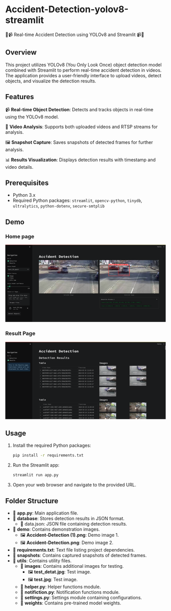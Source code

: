 # Accident-Detection-yolov8-streamlit

🚗📹 Real-time Accident Detection using YOLOv8 and Streamlit 📹🚗

## Overview

This project utilizes YOLOv8 (You Only Look Once) object detection model combined with Streamlit to perform real-time accident detection in videos. The application provides a user-friendly interface to upload videos, detect objects, and visualize the detection results.

## Features

📹 **Real-time Object Detection**: Detects and tracks objects in real-time using the YOLOv8 model.

🎥 **Video Analysis**: Supports both uploaded videos and RTSP streams for analysis.

🖼️ **Snapshot Capture**: Saves snapshots of detected frames for further analysis.

📊 **Results Visualization**: Displays detection results with timestamp and video details.

## Prerequisites

- Python 3.x
- Required Python packages: `streamlit`, `opencv-python`, `tinydb`, `ultralytics`, `python-dotenv`, `secure-smtplib`

## Demo

### Home page

<img src="https://github.com/000jd/Accident-Detection-yolov8-streamlit/blob/main/demo/Accident-Detection.png" >

### Result Page 

<img src="https://github.com/000jd/Accident-Detection-yolov8-streamlit/blob/main/demo/Accident-Detection%20(1).png" >

## Usage

1. Install the required Python packages:

    ```bash
    pip install -r requirements.txt
    ```

2. Run the Streamlit app:

    ```bash
    streamlit run app.py
    ```

3. Open your web browser and navigate to the provided URL.

## Folder Structure

- 📁 **app.py**: Main application file.
- 📁 **database**: Stores detection results in JSON format.
  - 📄 data.json: JSON file containing detection results.
- 📁 **demo**: Contains demonstration images.
  - 🖼️ **Accident-Detection (1).png**: Demo image 1.
  - 🖼️ **Accident-Detection.png**: Demo image 2.
- 📁 **requirements.txt**: Text file listing project dependencies.
- 📁 **snapshots**: Contains captured snapshots of detected frames.
- 📁 **utils**: Contains utility files.
  - 📁 **images**: Contains additional images for testing.
    - 🖼️ **test_detat.jpg**: Test image.
    - 🖼️ **test.jpg**: Test image.
  - 📄 **helper.py**: Helper functions module.
  - 📄 **notifiction.py**: Notification functions module.
  - 📄 **settings.py**: Settings module containing configurations.
  - 📁 **weights**: Contains pre-trained model weights.

